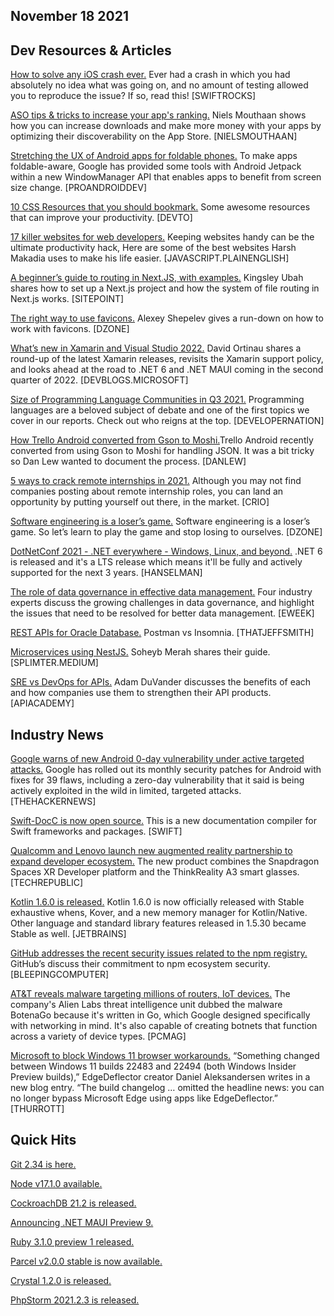 ## November 18 2021

## Dev Resources & Articles

[How to solve any iOS crash ever.](https://swiftrocks.com/how-to-solve-any-ios-crash-ever) Ever had a crash in which you had absolutely no idea what was going on, and no amount of testing allowed you to reproduce the issue? If so, read this! [SWIFTROCKS]

[ASO tips & tricks to increase your app's ranking.](https://blog.nielsmouthaan.nl/aso-tips-and-tricks-to-increase-your-apps-ranking) Niels Mouthaan shows how you can increase downloads and make more money with your apps by optimizing their discoverability on the App Store. [NIELSMOUTHAAN]

[Stretching the UX of Android apps for foldable phones.](https://proandroiddev.com/stretching-the-ux-of-android-apps-for-foldable-phones-d51957463f87) To make apps foldable-aware, Google has provided some tools with Android Jetpack within a new WindowManager API that enables apps to benefit from screen size change. [PROANDROIDDEV]

[10 CSS Resources that you should bookmark.](https://dev.to/j471n/10-css-resources-that-you-should-bookmark-46l6) Some awesome resources that can improve your productivity. [DEVTO]

[17 killer websites for web developers.](https://javascript.plainenglish.io/17-killer-websites-for-web-developers-13e1e30345b8) Keeping websites handy can be the ultimate productivity hack, Here are some of the best websites Harsh Makadia uses to make his life easier. [JAVASCRIPT.PLAINENGLISH]

[A beginner’s guide to routing in Next.JS, with examples.](https://www.sitepoint.com/routing-in-next-js-beginner-guide/) Kingsley Ubah shares how to set up a Next.js project and how the system of file routing in Next.js works. [SITEPOINT]

[The right way to use favicons.](https://dzone.com/articles/the-right-way-to-use-favicons) Alexey Shepelev gives a run-down on how to work with favicons. [DZONE]

[What’s new in Xamarin and Visual Studio 2022.](https://devblogs.microsoft.com/xamarin/whats-new-in-xamarin-and-visual-studio-2022/) David Ortinau shares a round-up of the latest Xamarin releases, revisits the Xamarin support policy, and looks ahead at the road to .NET 6 and .NET MAUI coming in the second quarter of 2022. [DEVBLOGS.MICROSOFT]

[Size of Programming Language Communities in Q3 2021.](https://www.developernation.net/blog/size-of-programming-language-communities-in-q3-2021) Programming languages are a beloved subject of debate and one of the first topics we cover in our reports. Check out who reigns at the top. [DEVELOPERNATION]

[How Trello Android converted from Gson to Moshi.](https://blog.danlew.net/2021/11/01/how-trello-android-converted-from-gson-to-moshi/)Trello Android recently converted from using Gson to Moshi for handling JSON. It was a bit tricky so Dan Lew wanted to document the process. [DANLEW]

[5 ways to crack remote internships in 2021.](https://www.crio.do/blog/remote-internships/) Although you may not find companies posting about remote internship roles, you can land an opportunity by putting yourself out there, in the market. [CRIO]

[Software engineering is a loser’s game.](https://dzone.com/articles/software-engineering-is-a-losers-game) Software engineering is a loser’s game. So let’s learn to play the game and stop losing to ourselves. [DZONE]

[DotNetConf 2021 - .NET everywhere - Windows, Linux, and beyond.](https://www.hanselman.com/blog/dotnetconf-2021-net-everywhere-windows-linux-and-beyond) .NET 6 is released and it's a LTS release which means it'll be fully and actively supported for the next 3 years. [HANSELMAN]

[The role of data governance in effective data management.](https://www.eweek.com/database/role-of-data-governance-in-effective-data-management/) Four industry experts discuss the growing challenges in data governance, and highlight the issues that need to be resolved for better data management. [EWEEK]

[REST APIs for Oracle Database.](https://www.thatjeffsmith.com/archive/2021/10/rest-apis-for-oracle-database-postman-vs-insomnia/) Postman vs Insomnia. [THATJEFFSMITH]

[Microservices using NestJS.](https://splimter.medium.com/microservices-using-nestjs-4ea5f1580d32) Soheyb Merah shares their guide. [SPLIMTER.MEDIUM]

[SRE vs DevOps for APIs.](https://apiacademy.co/2021/08/sre-vs-devops-for-apis/) Adam DuVander discusses the benefits of each and how companies use them to strengthen their API products. [APIACADEMY]



## Industry News

[Google warns of new Android 0-day vulnerability under active targeted attacks.](https://thehackernews.com/2021/11/google-warns-of-new-android-0-day.html) Google has rolled out its monthly security patches for Android with fixes for 39 flaws, including a zero-day vulnerability that it said is being actively exploited in the wild in limited, targeted attacks. [THEHACKERNEWS]

[Swift-DocC is now open source.](https://swift.org/blog/swift-docc/) This is a new documentation compiler for Swift frameworks and packages. [SWIFT]

[Qualcomm and Lenovo launch new augmented reality partnership to expand developer ecosystem.](https://www.techrepublic.com/article/qualcomm-and-lenovo-launch-new-augmented-reality-partnership-to-expand-developer-ecosystem/) The new product combines the Snapdragon Spaces XR Developer platform and the ThinkReality A3 smart glasses. [TECHREPUBLIC]

[Kotlin 1.6.0 is released.](https://blog.jetbrains.com/kotlin/2021/11/kotlin-1-6-0-is-released/) Kotlin 1.6.0 is now officially released with Stable exhaustive whens, Kover, and a new memory manager for Kotlin/Native. Other language and standard library features released in 1.5.30 became Stable as well. [JETBRAINS]

[GitHub addresses the recent security issues related to the npm registry.](https://github.blog/2021-11-15-githubs-commitment-to-npm-ecosystem-security/#security-issues-related-to-the-npm-registry) GitHub’s discuss their commitment to npm ecosystem security. [BLEEPINGCOMPUTER]

[AT&T reveals malware targeting millions of routers, IoT devices.](https://uk.pcmag.com/security/136927/att-reveals-malware-targeting-millions-of-routers-iot-devices) The company's Alien Labs threat intelligence unit dubbed the malware BotenaGo because it's written in Go, which Google designed specifically with networking in mind. It's also capable of creating botnets that function across a variety of device types. [PCMAG]

[Microsoft to block Windows 11 browser workarounds.](https://www.thurrott.com/windows/windows-11/259208/windows-11-to-block-windows-11-browser-workarounds) “Something changed between Windows 11 builds 22483 and 22494 (both Windows Insider Preview builds),” EdgeDeflector creator Daniel Aleksandersen writes in a new blog entry. “The build changelog … omitted the headline news: you can no longer bypass Microsoft Edge using apps like EdgeDeflector.” [THURROTT]



## Quick Hits


[Git 2.34 is here.](https://github.blog/2021-11-15-highlights-from-git-2-34/)

[Node v17.1.0 available.](https://nodejs.org/en/blog/release/v17.1.0/)

[CockroachDB 21.2 is released.](https://www.cockroachlabs.com/blog/cockroachdb-21-2-release/)

[Announcing .NET MAUI Preview 9.](https://devblogs.microsoft.com/dotnet/announcing-net-maui-preview-9/)

[Ruby 3.1.0 preview 1 released.](https://www.ruby-lang.org/en/news/2021/11/09/ruby-3-1-0-preview1-released/)

[Parcel v2.0.0 stable is now available.](https://parceljs.org/blog/v2/)

[Crystal 1.2.0 is released.](https://crystal-lang.org/2021/10/14/1.2.0-released.html)

[PhpStorm 2021.2.3 is released.](https://blog.jetbrains.com/phpstorm/2021/10/phpstorm-2021-2-3-is-released/)



